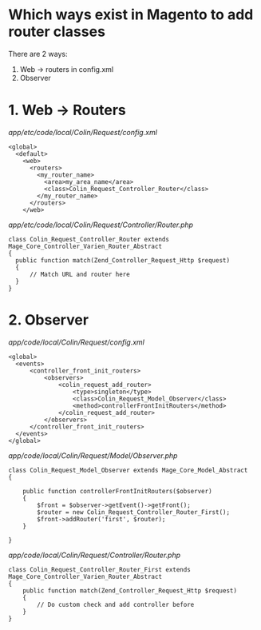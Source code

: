 # Which ways exist in Magento to add router classes

There are 2 ways:
1. Web -> routers in config.xml
2. Observer


# 1. Web -> Routers 

*app/etc/code/local/Colin/Request/config.xml*

    <global>
      <default>
        <web>
          <routers>
            <my_router_name>
              <area>my_area_name</area>
              <class>Colin_Request_Controller_Router</class>
            </my_router_name>
          </routers>
        </web>

*app/etc/code/local/Colin/Request/Controller/Router.php*


    class Colin_Request_Controller_Router extends Mage_Core_Controller_Varien_Router_Abstract
    {
      public function match(Zend_Controller_Request_Http $request)
      {
          // Match URL and router here
      }
    }


# 2. Observer


*app/code/local/Colin/Request/config.xml*

    <global>  
      <events>
          <controller_front_init_routers>
              <observers>
                  <colin_request_add_router>
                      <type>singleton</type>
                      <class>Colin_Request_Model_Observer</class>
                      <method>controllerFrontInitRouters</method>
                  </colin_request_add_router>
              </observers>
          </controller_front_init_routers>
      </events>
    </global>


*app/code/local/Colin/Request/Model/Observer.php*


    class Colin_Request_Model_Observer extends Mage_Core_Model_Abstract
    {

        public function controllerFrontInitRouters($observer)
        {
            $front = $observer->getEvent()->getFront();
            $router = new Colin_Request_Controller_Router_First();
            $front->addRouter('first', $router);
        }

    }


*app/code/local/Colin/Request/Controller/Router.php*

    class Colin_Request_Controller_Router_First extends Mage_Core_Controller_Varien_Router_Abstract
    {
        public function match(Zend_Controller_Request_Http $request)
        {
            // Do custom check and add controller before
        }
    }
